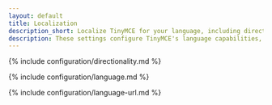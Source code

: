 ```yaml
---
layout: default
title: Localization
description_short: Localize TinyMCE for your language, including directionality.
description: These settings configure TinyMCE's language capabilities, including right-to-left support and language Localization.
---
```


{% include configuration/directionality.md %}

{% include configuration/language.md %}

{% include configuration/language-url.md %}
